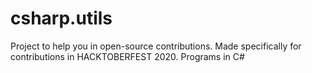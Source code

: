 # csharp.utils

Project to help you in open-source contributions. Made specifically for contributions in HACKTOBERFEST 2020. Programs in C#
